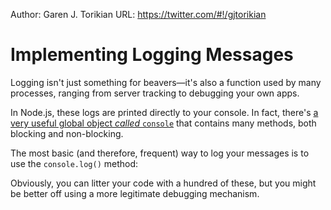 Author: Garen J. Torikian
URL: https://twitter.com/#!/gjtorikian

# Implementing Logging Messages

Logging isn't just something for beavers—it's also a function used by many processes, ranging from server tracking to debugging your own apps.

In Node.js, these logs are printed directly to your console. In fact, there's [a very useful global object _called_ `console`](../nodejs_ref_guide/stdio.html) that contains many methods, both blocking and non-blocking.

The most basic (and therefore, frequent) way to log your messages is to use the `console.log()` method:

<script src='http://snippets.nodemanual.org/github.com/mattpardee/nodemanual.org-examples/nodejs_dev_guide/implementing_logging/implementing_logging.1.js?linestart=3&lineend=0&showlines=false' defer='defer'></script>

Obviously, you can litter your code with a hundred of these, but you might be better off using a more legitimate debugging mechanism.
